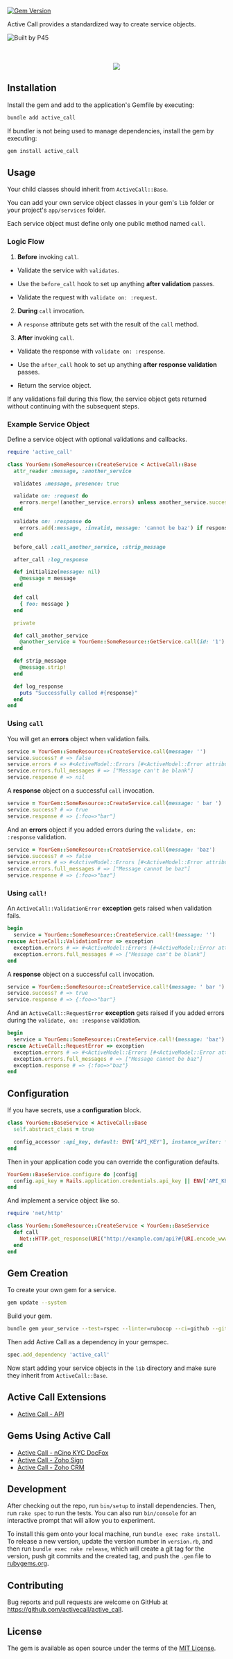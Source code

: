 [![Gem Version](https://badge.fury.io/rb/active_call.svg?icon=si%3Arubygems)](https://badge.fury.io/rb/active_call)

Active Call provides a standardized way to create service objects.

![Built by P45](https://github.com/user-attachments/assets/19fd40df-2ce9-4f30-8120-d53f3fbf9f07)

<a href="https://platform45.com?utm_source=github&utm_content=active_call" target="_blank" style="display: block; text-align: center; margin-top: 50px;">
  <img src="https://github.com/user-attachments/assets/19fd40df-2ce9-4f30-8120-d53f3fbf9f07">
</a>

## Installation

Install the gem and add to the application's Gemfile by executing:

```bash
bundle add active_call
```

If bundler is not being used to manage dependencies, install the gem by executing:

```bash
gem install active_call
```

## Usage

Your child classes should inherit from `ActiveCall::Base`.

You can add your own service object classes in your gem's `lib` folder or your project's `app/services` folder.

Each service object must define only one public method named `call`.

### Logic Flow

1. **Before** invoking `call`.

  - Validate the service with `validates`.

  - Use the `before_call` hook to set up anything **after validation** passes.

  - Validate the request with `validate on: :request`.

2. **During** `call` invocation.

  - A `response` attribute gets set with the result of the `call` method.

3. **After** invoking `call`.

  - Validate the response with `validate on: :response`.

  - Use the `after_call` hook to set up anything **after response validation** passes.

  - Return the service object.

If any validations fail during this flow, the service object gets returned without continuing with the subsequent steps.

### Example Service Object

Define a service object with optional validations and callbacks.

```ruby
require 'active_call'

class YourGem::SomeResource::CreateService < ActiveCall::Base
  attr_reader :message, :another_service

  validates :message, presence: true

  validate on: :request do
    errors.merge!(another_service.errors) unless another_service.success?
  end

  validate on: :response do
    errors.add(:message, :invalid, message: 'cannot be baz') if response[:foo] == 'baz'
  end

  before_call :call_another_service, :strip_message

  after_call :log_response

  def initialize(message: nil)
    @message = message
  end

  def call
    { foo: message }
  end

  private

  def call_another_service
    @another_service = YourGem::SomeResource::GetService.call(id: '1')
  end

  def strip_message
    @message.strip!
  end

  def log_response
    puts "Successfully called #{response}"
  end
end
```

### Using `call`

You will get an **errors** object when validation fails.

```ruby
service = YourGem::SomeResource::CreateService.call(message: '')
service.success? # => false
service.errors # => #<ActiveModel::Errors [#<ActiveModel::Error attribute=message, type=blank, options={}>]>
service.errors.full_messages # => ["Message can't be blank"]
service.response # => nil
```

A **response** object on a successful `call` invocation.

```ruby
service = YourGem::SomeResource::CreateService.call(message: ' bar ')
service.success? # => true
service.response # => {:foo=>"bar"}
```

And an **errors** object if you added errors during the `validate, on: :response` validation.

```ruby
service = YourGem::SomeResource::CreateService.call(message: 'baz')
service.success? # => false
service.errors # => #<ActiveModel::Errors [#<ActiveModel::Error attribute=message, type=invalid, options={:message=>"cannot be baz"}>]>
service.errors.full_messages # => ["Message cannot be baz"]
service.response # => {:foo=>"baz"}
```

### Using `call!`

An `ActiveCall::ValidationError` **exception** gets raised when validation fails.

```ruby
begin
  service = YourGem::SomeResource::CreateService.call!(message: '')
rescue ActiveCall::ValidationError => exception
  exception.errors # => #<ActiveModel::Errors [#<ActiveModel::Error attribute=message, type=blank, options={}>]>
  exception.errors.full_messages # => ["Message can't be blank"]
end
```

A **response** object on a successful `call` invocation.

```ruby
service = YourGem::SomeResource::CreateService.call!(message: ' bar ')
service.success? # => true
service.response # => {:foo=>"bar"}
```

And an `ActiveCall::RequestError` **exception** gets raised if you added errors during the `validate, on: :response` validation.

```ruby
begin
  service = YourGem::SomeResource::CreateService.call!(message: 'baz')
rescue ActiveCall::RequestError => exception
  exception.errors # => #<ActiveModel::Errors [#<ActiveModel::Error attribute=message, type=invalid, options={:message=>"cannot be baz"}>]>
  exception.errors.full_messages # => ["Message cannot be baz"]
  exception.response # => {:foo=>"baz"}
end
```

## Configuration

If you have secrets, use a **configuration** block.

```ruby
class YourGem::BaseService < ActiveCall::Base
  self.abstract_class = true

  config_accessor :api_key, default: ENV['API_KEY'], instance_writer: false
end
```

Then in your application code you can override the configuration defaults.

```ruby
YourGem::BaseService.configure do |config|
  config.api_key = Rails.application.credentials.api_key || ENV['API_KEY']
end
```

And implement a service object like so.

```ruby
require 'net/http'

class YourGem::SomeResource::CreateService < YourGem::BaseService
  def call
    Net::HTTP.get_response(URI("http://example.com/api?#{URI.encode_www_form(api_key: api_key)}"))
  end
end
```

## Gem Creation

To create your own gem for a service.

```bash
gem update --system
```

Build your gem.

```bash
bundle gem your_service --test=rspec --linter=rubocop --ci=github --github-username=<your_profile_name> --git --changelog --mit
```

Then add Active Call as a dependency in your gemspec.

```ruby
spec.add_dependency 'active_call'
```

Now start adding your service objects in the `lib` directory and make sure they inherit from `ActiveCall::Base`.

## Active Call Extensions

- [Active Call - API](https://rubygems.org/gems/active_call-api)

## Gems Using Active Call

- [Active Call - nCino KYC DocFox](https://rubygems.org/gems/active_call-doc_fox)
- [Active Call - Zoho Sign](https://rubygems.org/gems/active_call-zoho_sign)
- [Active Call - Zoho CRM](https://rubygems.org/gems/active_call-zoho_crm)

## Development

After checking out the repo, run `bin/setup` to install dependencies. Then, run `rake spec` to run the tests. You can also run `bin/console` for an interactive prompt that will allow you to experiment.

To install this gem onto your local machine, run `bundle exec rake install`. To release a new version, update the version number in `version.rb`, and then run `bundle exec rake release`, which will create a git tag for the version, push git commits and the created tag, and push the `.gem` file to [rubygems.org](https://rubygems.org).

## Contributing

Bug reports and pull requests are welcome on GitHub at https://github.com/activecall/active_call.

## License

The gem is available as open source under the terms of the [MIT License](https://opensource.org/licenses/MIT).
